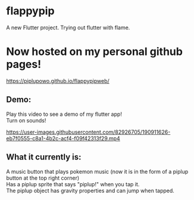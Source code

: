 # flappypip

A new Flutter project. Trying out flutter with flame.

# Now hosted on my personal github pages! 

<a href='https://piplupowo.github.io/flappypipweb/'>https://piplupowo.github.io/flappypipweb/</a>

## Demo:


Play this video to see a demo of my flutter app! <br>
Turn on sounds! <br>




https://user-images.githubusercontent.com/82926705/190911626-eb7f0555-c8a1-4b2c-acf4-f09f42313f29.mp4






## What it currently is:
A music button that plays pokemon music (now it is in the form of a piplup button at the top right corner)<br>
Has a piplup sprite that says "piplup!" when you tap it.<br>
The piplup object has gravity properties and can jump when tapped.<br>


